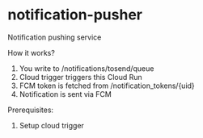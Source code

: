 # notification-pusher
Notification pushing service

How it works?

1. You write to /notifications/tosend/queue
2. Cloud trigger triggers this Cloud Run
3. FCM token is fetched from /notification_tokens/{uid}
4. Notification is sent via FCM

Prerequisites:
1. Setup cloud trigger